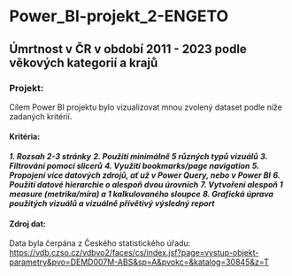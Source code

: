 # Power_BI-projekt_2-ENGETO

## Úmrtnost v ČR  v období 2011 - 2023 podle věkových kategorií a krajů

### Projekt:
Cílem Power BI projektu bylo vizualizovat mnou zvolený dataset podle níže zadaných kritérií.

#### Kritéria:
  ***1. Rozsah 2-3 stránky***
  ***2. Použití minimálně 5 různých typů vizuálů***
  ***3. Filtrování pomocí slicerů***
  ***4. Využití bookmarks/page navigation***
  ***5. Propojení více datových zdrojů, ať už v Power Query, nebo v Power BI***
  ***6. Použití datové hierarchie o alespoň dvou úrovních***
  ***7. Vytvoření alespoň 1 measure (metrika/míra) a 1 kalkulovaného sloupce***
  ***8. Grafická úprava použitých vizuálů a vizuálně přívětivý výsledný report***

#### Zdroj dat:
Data byla čerpána z Českého statistického úřadu:
https://vdb.czso.cz/vdbvo2/faces/cs/index.jsf?page=vystup-objekt-parametry&pvo=DEMD007M-ABS&sp=A&pvokc=&katalog=30845&z=T



